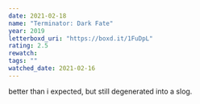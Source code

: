 ```yaml
---
date: 2021-02-18
name: "Terminator: Dark Fate"
year: 2019
letterboxd_uri: "https://boxd.it/1FuDpL"
rating: 2.5
rewatch: 
tags: ""
watched_date: 2021-02-16
---
```


better than i expected, but still degenerated into a slog.
